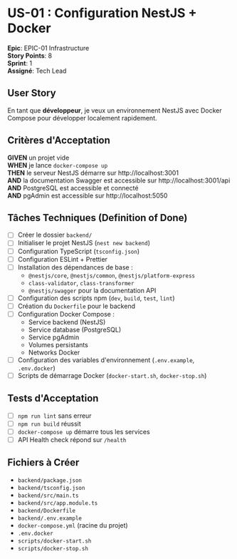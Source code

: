 # US-01 : Configuration NestJS + Docker

**Epic**: EPIC-01 Infrastructure  
**Story Points**: 8  
**Sprint**: 1  
**Assigné**: Tech Lead  

## User Story

En tant que **développeur**, je veux un environnement NestJS avec Docker Compose pour développer localement rapidement.

## Critères d'Acceptation

**GIVEN** un projet vide  
**WHEN** je lance `docker-compose up`  
**THEN** le serveur NestJS démarre sur http://localhost:3001  
**AND** la documentation Swagger est accessible sur http://localhost:3001/api  
**AND** PostgreSQL est accessible et connecté  
**AND** pgAdmin est accessible sur http://localhost:5050  

## Tâches Techniques (Definition of Done)

- [ ] Créer le dossier `backend/`
- [ ] Initialiser le projet NestJS (`nest new backend`)
- [ ] Configuration TypeScript (`tsconfig.json`)
- [ ] Configuration ESLint + Prettier
- [ ] Installation des dépendances de base :
  - `@nestjs/core`, `@nestjs/common`, `@nestjs/platform-express`
  - `class-validator`, `class-transformer`
  - `@nestjs/swagger` pour la documentation API
- [ ] Configuration des scripts npm (`dev`, `build`, `test`, `lint`)
- [ ] Création du `Dockerfile` pour le backend
- [ ] Configuration Docker Compose :
  - Service backend (NestJS)
  - Service database (PostgreSQL)
  - Service pgAdmin
  - Volumes persistants
  - Networks Docker
- [ ] Configuration des variables d'environnement (`.env.example`, `.env.docker`)
- [ ] Scripts de démarrage Docker (`docker-start.sh`, `docker-stop.sh`)

## Tests d'Acceptation

- [ ] `npm run lint` sans erreur
- [ ] `npm run build` réussit
- [ ] `docker-compose up` démarre tous les services
- [ ] API Health check répond sur `/health`

## Fichiers à Créer

- `backend/package.json`
- `backend/tsconfig.json`
- `backend/src/main.ts`
- `backend/src/app.module.ts`
- `backend/Dockerfile`
- `backend/.env.example`
- `docker-compose.yml` (racine du projet)
- `.env.docker`
- `scripts/docker-start.sh`
- `scripts/docker-stop.sh`
